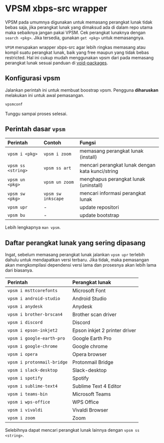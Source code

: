 # VPSM xbps-src wrapper

VPSM pada umumnya digunakan untuk memasang perangkat lunak tidak bebas saja, jika perangkat lunak yang dimaksud ada di dalam repo utama maka sebaiknya jangan pakai VPSM. Cek perangkat lunaknya dengan `search <pkg>`. Jika tersedia, gunakan `get <pkg>` untuk memasangnya.

`VPSM` merupakan wrapper xbps-src agar lebih ringkas memasang atau kompil suatu perangkat lunak, baik yang free maupun yang tidak bebas restricted. Hal ini cukup mudah menggunakan vpsm dari pada memasang perangkat lunak sesuai panduan di [void-packages](https://github.com/void-linux/void-packages/blob/master/README.md).

## Konfigurasi vpsm

Jalankan perintah ini untuk membuat boostrap vpsm. Pengguna **diharuskan** melakukan ini untuk awal pemasangan.

```sh
vpsmconf
```

Tunggu sampai proses selesai.

## Perintah dasar `vpsm`

| Perintah           | Contoh             | Fungsi                                           |
| :----------------- | :----------------- | :----------------------------------------------- |
| `vpsm i <pkg>`     | `vpsm i zoom`      | memasang perangkat lunak (install)               |
| `vpsm ss <string>` | `vpsm ss art`      | mencari perangkat lunak dengan kata kunci/string |
| `vpsm un <pkg>`    | `vpsm un zoom`     | menghapus perangkat lunak (uninstall)            |
| `vpsm sw <pkg>`    | `vpsm sw inkscape` | mencari informasi perangkat lunak                |
| `vpsm upr`         | -                  | update repositori                                |
| `vpsm bu`          | -                  | update bootstrap                                 |

Lebih lengkapnya `man vpsm`.

## Daftar perangkat lunak yang sering dipasang

Ingat, sebelum memasang perangkat lunak jalankan `vpsm upr` terlebih dahulu untuk mendapatkan versi terbaru. Jika tidak, maka pemasangan akan mengkompilasi dependensi versi lama dan prosesnya akan lebih lama dari biasanya.

| Perintah                   | Perangkat lunak               |
| :------------------------- | :---------------------------- |
| `vpsm i msttcorefonts`     | Microsoft Font                |
| `vpsm i android-studio`    | Android Studio                |
| `vpsm i anydesk`           | Anydesk                       |
| `vpsm i brother-brscan4`   | Brother scan driver           |
| `vpsm i discord`           | Discord                       |
| `vpsm i epson-inkjet2`     | Epson inkjet 2 printer driver |
| `vpsm i google-earth-pro`  | Google Earth Pro              |
| `vpsm i google-chrome`     | Google chrome                 |
| `vpsm i opera`             | Opera browser                 |
| `vpsm i protonmail-bridge` | Protonmail Bridge             |
| `vpsm i slack-desktop`     | Slack-desktop                 |
| `vpsm i spotify`           | Spotify                       |
| `vpsm i sublime-text4`     | Sublime Text 4 Editor         |
| `vpsm i teams-bin`         | Microsoft Teams               |
| `vpsm i wps-office`        | WPS Office                    |
| `vpsm i vivaldi`           | Vivaldi Browser               |
| `vpsm i zoom`              | Zoom                          |

Selebihnya dapat mencari perangkat lunak lainnya dengan `vpsm ss <string>`.
